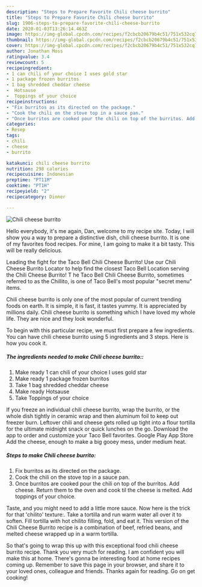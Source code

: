 ```yaml
---
description: "Steps to Prepare Favorite Chili cheese burrito"
title: "Steps to Prepare Favorite Chili cheese burrito"
slug: 1906-steps-to-prepare-favorite-chili-cheese-burrito
date: 2020-01-03T13:26:14.463Z
image: https://img-global.cpcdn.com/recipes/f2cbcb20679b4c51/751x532cq70/chili-cheese-burrito-recipe-main-photo.jpg
thumbnail: https://img-global.cpcdn.com/recipes/f2cbcb20679b4c51/751x532cq70/chili-cheese-burrito-recipe-main-photo.jpg
cover: https://img-global.cpcdn.com/recipes/f2cbcb20679b4c51/751x532cq70/chili-cheese-burrito-recipe-main-photo.jpg
author: Jonathan Moss
ratingvalue: 3.4
reviewcount: 5
recipeingredient:
- 1 can chili of your choice I uses gold star
- 1 package frozen burritos
- 1 bag shredded cheddar cheese
-  Hotsause
-  Toppings of your choice
recipeinstructions:
- "Fix burritos as its directed on the package."
- "Cook the chili on the stove top in a sauce pan."
- "Once burritos are cooked pour the chili on top of the burritos. Add cheese. Return them to the oven and cook til the cheese is melted. Add toppings of your choice."
categories:
- Resep
tags:
- chili
- cheese
- burrito

katakunci: chili cheese burrito
nutrition: 298 calories
recipecuisine: Indonesian
preptime: "PT11M"
cooktime: "PT1H"
recipeyield: "2"
recipecategory: Dinner

---
```



![Chili cheese burrito](https://img-global.cpcdn.com/recipes/f2cbcb20679b4c51/751x532cq70/chili-cheese-burrito-recipe-main-photo.jpg)

Hello everybody, it's me again, Dan, welcome to my recipe site. Today, I will show you a way to prepare a distinctive dish, chili cheese burrito. It is one of my favorites food recipes. For mine, I am going to make it a bit tasty. This will be really delicious.

Leading the fight for the Taco Bell Chili Cheese Burrito! Use our Chili Cheese Burrito Locator to help find the closest Taco Bell Location serving the Chili Cheese Burrito! T he Taco Bell Chili Cheese Burrito, sometimes referred to as the Chillito, is one of Taco Bell&#39;s most popular &#34;secret menu&#34; items.

Chili cheese burrito is only one of the most popular of current trending foods on earth. It is simple, it is fast, it tastes yummy. It is appreciated by millions daily. Chili cheese burrito is something which I have loved my whole life. They are nice and they look wonderful.


To begin with this particular recipe, we must first prepare a few ingredients. You can have chili cheese burrito using 5 ingredients and 3 steps. Here is how you cook it.

##### The ingredients needed to make Chili cheese burrito::

1. Make ready 1 can chili of your choice I uses gold star
1. Make ready 1 package frozen burritos
1. Take 1 bag shredded cheddar cheese
1. Make ready  Hotsause
1. Take  Toppings of your choice


If you freeze an individual chili cheese burrito, wrap the burrito, or the whole dish tightly in ceramic wrap and then aluminum foil to keep out freezer burn. Leftover chili and cheese gets rolled up tight into a flour tortilla for the ultimate midnight snack or quick lunches on the go. Download the app to order and customize your Taco Bell favorites. Google Play App Store Add the cheese, enough to make a big gooey mess, under medium heat. 

##### Steps to make Chili cheese burrito:

1. Fix burritos as its directed on the package.
1. Cook the chili on the stove top in a sauce pan.
1. Once burritos are cooked pour the chili on top of the burritos. Add cheese. Return them to the oven and cook til the cheese is melted. Add toppings of your choice.


Taste, and you might need to add a little more sauce. Now here is the trick for that &#39;chilito&#39; texture:. Take a tortilla and run warm water all over it to soften. Fill tortilla with hot chilito filling, fold, and eat it. This version of the Chili Cheese Burrito recipe is a combination of beef, refried beans, and melted cheese wrapped up in a warm tortilla. 

So that's going to wrap this up with this exceptional food chili cheese burrito recipe. Thank you very much for reading. I am confident you will make this at home. There's gonna be interesting food at home recipes coming up. Remember to save this page in your browser, and share it to your loved ones, colleague and friends. Thanks again for reading. Go on get cooking!
